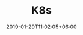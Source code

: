 ---
title: "K8s"
date: 2019-01-29T11:02:05+06:00
icon: "ti-package"
description: "Chuỗi bài viết về K8s"
type : "pages"
---